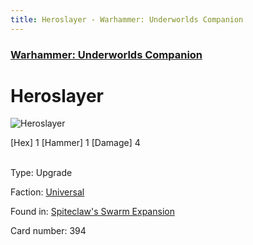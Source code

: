 ```yaml
---
title: Heroslayer - Warhammer: Underworlds Companion
---
```


### [Warhammer: Underworlds Companion](https://guidokessels.github.io/wh-underworlds)

  

# Heroslayer

![Heroslayer](https://warhammerunderworlds.com/wp-content/uploads/sites/6/2018/02/394_ENG.png)

<div class="whu-weapon">[Hex] 1 [Hammer] 1 [Damage] 4</div><br />

Type: Upgrade

Faction: [Universal](https://guidokessels.github.io/wh-underworlds/factions/universal)

Found in: [Spiteclaw's Swarm Expansion](https://guidokessels.github.io/wh-underworlds/locations/spiteclaws-swarm-expansion)

Card number: 394
